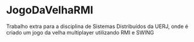 # JogoDaVelhaRMI
Trabalho extra para a disciplina de Sistemas Distribuídos da UERJ, onde é criado um jogo da velha multiplayer utilizando RMI e SWING
